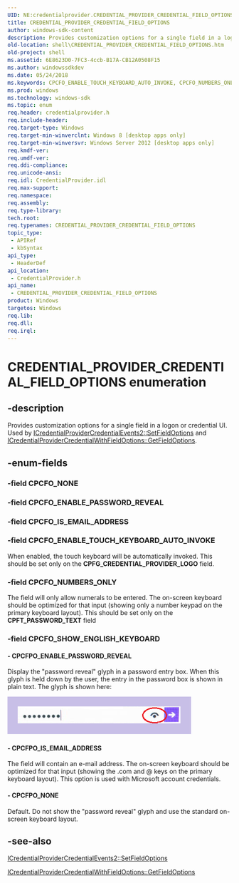 ```yaml
---
UID: NE:credentialprovider.CREDENTIAL_PROVIDER_CREDENTIAL_FIELD_OPTIONS
title: CREDENTIAL_PROVIDER_CREDENTIAL_FIELD_OPTIONS
author: windows-sdk-content
description: Provides customization options for a single field in a logon or credential UI.
old-location: shell\CREDENTIAL_PROVIDER_CREDENTIAL_FIELD_OPTIONS.htm
old-project: shell
ms.assetid: 6E8623D0-7FC3-4ccb-B17A-CB12A0508F15
ms.author: windowssdkdev
ms.date: 05/24/2018
ms.keywords: CPCFO_ENABLE_TOUCH_KEYBOARD_AUTO_INVOKE, CPCFO_NUMBERS_ONLY, CPCFPO_ENABLE_PASSWORD_REVEAL, CPCFPO_IS_EMAIL_ADDRESS, CPCFPO_NONE, CREDENTIAL_PROVIDER_CREDENTIAL_FIELD_OPTIONS, CREDENTIAL_PROVIDER_CREDENTIAL_FIELD_OPTIONS enumeration [Windows Shell], credentialprovider/CPCFO_ENABLE_TOUCH_KEYBOARD_AUTO_INVOKE, credentialprovider/CPCFO_NUMBERS_ONLY, credentialprovider/CPCFPO_ENABLE_PASSWORD_REVEAL, credentialprovider/CPCFPO_IS_EMAIL_ADDRESS, credentialprovider/CPCFPO_NONE, credentialprovider/CREDENTIAL_PROVIDER_CREDENTIAL_FIELD_OPTIONS, shell.CREDENTIAL_PROVIDER_CREDENTIAL_FIELD_OPTIONS, shell.CREDENTIAL_PROVIDER_USER_ENUM
ms.prod: windows
ms.technology: windows-sdk
ms.topic: enum
req.header: credentialprovider.h
req.include-header: 
req.target-type: Windows
req.target-min-winverclnt: Windows 8 [desktop apps only]
req.target-min-winversvr: Windows Server 2012 [desktop apps only]
req.kmdf-ver: 
req.umdf-ver: 
req.ddi-compliance: 
req.unicode-ansi: 
req.idl: CredentialProvider.idl
req.max-support: 
req.namespace: 
req.assembly: 
req.type-library: 
tech.root: 
req.typenames: CREDENTIAL_PROVIDER_CREDENTIAL_FIELD_OPTIONS
topic_type:
 - APIRef
 - kbSyntax
api_type:
 - HeaderDef
api_location:
 - CredentialProvider.h
api_name:
 - CREDENTIAL_PROVIDER_CREDENTIAL_FIELD_OPTIONS
product: Windows
targetos: Windows
req.lib: 
req.dll: 
req.irql: 
---
```


# CREDENTIAL_PROVIDER_CREDENTIAL_FIELD_OPTIONS enumeration


## -description


Provides customization options for a single field in a logon or credential UI. Used by <a href="https://msdn.microsoft.com/5507E8DE-5746-4031-900B-3EF5C97BC2EE">ICredentialProviderCredentialEvents2::SetFieldOptions</a> and <a href="https://msdn.microsoft.com/DE5E6F0E-F4FD-43ce-A1EB-F45C04C85239">ICredentialProviderCredentialWithFieldOptions::GetFieldOptions</a>.


## -enum-fields




### -field CPCFO_NONE


### -field CPCFO_ENABLE_PASSWORD_REVEAL


### -field CPCFO_IS_EMAIL_ADDRESS


### -field CPCFO_ENABLE_TOUCH_KEYBOARD_AUTO_INVOKE

When enabled, the touch keyboard will be automatically invoked. This should be set only on the <b>CPFG_CREDENTIAL_PROVIDER_LOGO</b> field.


### -field CPCFO_NUMBERS_ONLY

The field will only allow numerals to be entered. The on-screen keyboard should be optimized for that input (showing only a number keypad on the primary keyboard layout). This should be set only on the <b>CPFT_PASSWORD_TEXT</b> field 


### -field CPCFO_SHOW_ENGLISH_KEYBOARD




#### - CPCFPO_ENABLE_PASSWORD_REVEAL

Display the "password reveal" glyph in a password entry box. When this glyph is held down by the user, the entry in the password box is shown in plain text. The glyph is shown here:

                        

<img alt="Password reveal glyph" src="images/PasswordReveal.png"/>


#### - CPCFPO_IS_EMAIL_ADDRESS

The field will contain an e-mail address. The on-screen keyboard should be optimized for that input (showing the .com and @ keys on the primary keyboard layout). This option is used with Microsoft account credentials.


#### - CPCFPO_NONE

Default. Do not show the "password reveal" glyph and use the standard on-screen keyboard layout.


## -see-also




<a href="https://msdn.microsoft.com/5507E8DE-5746-4031-900B-3EF5C97BC2EE">ICredentialProviderCredentialEvents2::SetFieldOptions</a>



<a href="https://msdn.microsoft.com/DE5E6F0E-F4FD-43ce-A1EB-F45C04C85239">ICredentialProviderCredentialWithFieldOptions::GetFieldOptions</a>
 

 

